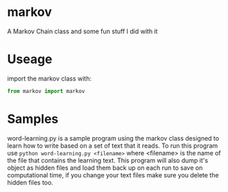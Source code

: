 markov
======

A Markov Chain class and some fun stuff I did with it

Useage
======

import the markov class with:
```python
from markov import markov
```

Samples
=======

word-learning.py is a sample program using the markov class designed to learn how to write based on a set of text that it reads.  To run this program use ```python word-learning.py <filename>``` where \<filename> is the name of the file that contains the learning text.  This program will also dump it's object as hidden files and load them back up on each run to save on computational time, if you change your text files make sure you delete the hidden files too.
